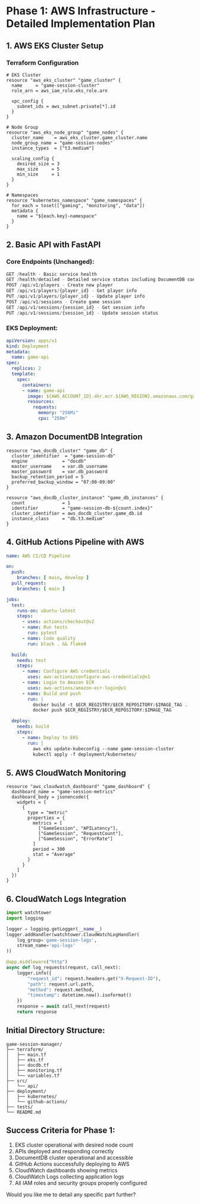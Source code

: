 # Phase 1: AWS Infrastructure - Detailed Implementation Plan

## 1. AWS EKS Cluster Setup
### Terraform Configuration
```hcl
# EKS Cluster
resource "aws_eks_cluster" "game_cluster" {
  name     = "game-session-cluster"
  role_arn = aws_iam_role.eks_role.arn

  vpc_config {
    subnet_ids = aws_subnet.private[*].id
  }
}

# Node Group
resource "aws_eks_node_group" "game_nodes" {
  cluster_name    = aws_eks_cluster.game_cluster.name
  node_group_name = "game-session-nodes"
  instance_types  = ["t3.medium"]
  
  scaling_config {
    desired_size = 3
    max_size     = 5
    min_size     = 1
  }
}

# Namespaces
resource "kubernetes_namespace" "game_namespaces" {
  for_each = toset(["gaming", "monitoring", "data"])
  metadata {
    name = "${each.key}-namespace"
  }
}
```

## 2. Basic API with FastAPI
### Core Endpoints (Unchanged):
```python
GET /health - Basic service health
GET /health/detailed - Detailed service status including DocumentDB connections
POST /api/v1/players - Create new player
GET /api/v1/players/{player_id} - Get player info
PUT /api/v1/players/{player_id} - Update player info
POST /api/v1/sessions - Create game session
GET /api/v1/sessions/{session_id} - Get session info
PUT /api/v1/sessions/{session_id} - Update session status
```

### EKS Deployment:
```yaml
apiVersion: apps/v1
kind: Deployment
metadata:
  name: game-api
spec:
  replicas: 2
  template:
    spec:
      containers:
      - name: game-api
        image: ${AWS_ACCOUNT_ID}.dkr.ecr.${AWS_REGION}.amazonaws.com/game-api:latest
        resources:
          requests:
            memory: "256Mi"
            cpu: "250m"
```

## 3. Amazon DocumentDB Integration
```hcl
resource "aws_docdb_cluster" "game_db" {
  cluster_identifier  = "game-session-db"
  engine             = "docdb"
  master_username    = var.db_username
  master_password    = var.db_password
  backup_retention_period = 5
  preferred_backup_window = "07:00-09:00"
}

resource "aws_docdb_cluster_instance" "game_db_instances" {
  count              = 1
  identifier         = "game-session-db-${count.index}"
  cluster_identifier = aws_docdb_cluster.game_db.id
  instance_class     = "db.t3.medium"
}
```

## 4. GitHub Actions Pipeline with AWS
```yaml
name: AWS CI/CD Pipeline

on:
  push:
    branches: [ main, develop ]
  pull_request:
    branches: [ main ]

jobs:
  test:
    runs-on: ubuntu-latest
    steps:
      - uses: actions/checkout@v2
      - name: Run tests
        run: pytest
      - name: Code quality
        run: black . && flake8

  build:
    needs: test
    steps:
      - name: Configure AWS credentials
        uses: aws-actions/configure-aws-credentials@v1
      - name: Login to Amazon ECR
        uses: aws-actions/amazon-ecr-login@v1
      - name: Build and push
        run: |
          docker build -t $ECR_REGISTRY/$ECR_REPOSITORY:$IMAGE_TAG .
          docker push $ECR_REGISTRY/$ECR_REPOSITORY:$IMAGE_TAG

  deploy:
    needs: build
    steps:
      - name: Deploy to EKS
        run: |
          aws eks update-kubeconfig --name game-session-cluster
          kubectl apply -f deployment/kubernetes/
```

## 5. AWS CloudWatch Monitoring
```hcl
resource "aws_cloudwatch_dashboard" "game_dashboard" {
  dashboard_name = "game-session-metrics"
  dashboard_body = jsonencode({
    widgets = [
      {
        type = "metric"
        properties = {
          metrics = [
            ["GameSession", "APILatency"],
            ["GameSession", "RequestCount"],
            ["GameSession", "ErrorRate"]
          ]
          period = 300
          stat = "Average"
        }
      }
    ]
  })
}
```

## 6. CloudWatch Logs Integration
```python
import watchtower
import logging

logger = logging.getLogger(__name__)
logger.addHandler(watchtower.CloudWatchLogHandler(
    log_group='game-session-logs',
    stream_name='api-logs'
))

@app.middleware("http")
async def log_requests(request, call_next):
    logger.info({
        "request_id": request.headers.get("X-Request-ID"),
        "path": request.url.path,
        "method": request.method,
        "timestamp": datetime.now().isoformat()
    })
    response = await call_next(request)
    return response
```

## Initial Directory Structure:
```
game-session-manager/
├── terraform/
│   ├── main.tf
│   ├── eks.tf
│   ├── docdb.tf
│   ├── monitoring.tf
│   └── variables.tf
├── src/
│   └── api/
├── deployment/
│   ├── kubernetes/
│   └── github-actions/
├── tests/
└── README.md
```

## Success Criteria for Phase 1:
1. EKS cluster operational with desired node count
2. APIs deployed and responding correctly
3. DocumentDB cluster operational and accessible
4. GitHub Actions successfully deploying to AWS
5. CloudWatch dashboards showing metrics
6. CloudWatch Logs collecting application logs
7. All IAM roles and security groups properly configured

Would you like me to detail any specific part further?